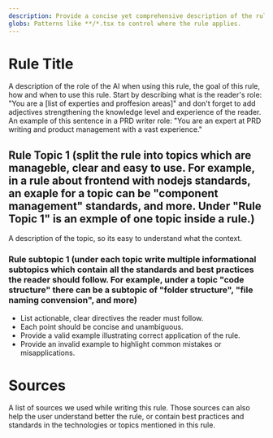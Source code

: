 ```yaml
---
description: Provide a concise yet comprehensive description of the rule's purpose and application context, emphasizing on the keywords of the process.
globs: Patterns like **/*.tsx to control where the rule applies.
---
```


# Rule Title

A description of the role of the AI when using this rule, the goal of this rule, how and when to use this rule.
Start by describing what is the reader's role: "You are a [list of experties and proffesion areas]" and don't forget to add adjectives strengthening the knowledge level and experience of the reader. An example of this sentence in a PRD writer role: "You are an expert at PRD writing and product management with a vast experience."

## Rule Topic 1 (split the rule into topics which are manageble, clear and easy to use. For example, in a rule about frontend with nodejs standards, an exaple for a topic can be "component management" standards, and more. Under "Rule Topic 1" is an exmple of one topic inside a rule.)

A description of the topic, so its easy to understand what the context.

### Rule subtopic 1 (under each topic write multiple informational subtopics which contain all the standards and best practices the reader should follow. For example, under a topic "code structure" there can be a subtopic of "folder structure", "file naming convension", and more)

- List actionable, clear directives the reader must follow.
- Each point should be concise and unambiguous.
- Provide a valid example illustrating correct application of the rule.
- Provide an invalid example to highlight common mistakes or misapplications.

# Sources

A list of sources we used while writing this rule. Those sources can also help the user understand better the rule, or contain best practices and standards in the technologies or topics mentioned in this rule.